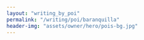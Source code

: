 ```yaml
---
layout: "writing_by_poi"
permalink: "/writing/poi/baranquilla"
header-img: "assets/owner/hero/pois-bg.jpg"
---
```

